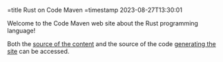 =title Rust on Code Maven
=timestamp 2023-08-27T13:30:01

Welcome to the Code Maven web site about the Rust programming language!

Both the [source of the content]()
and the source of the code [generating the site](https://github.com/szabgab/code-maven.rs) can be accessed.

